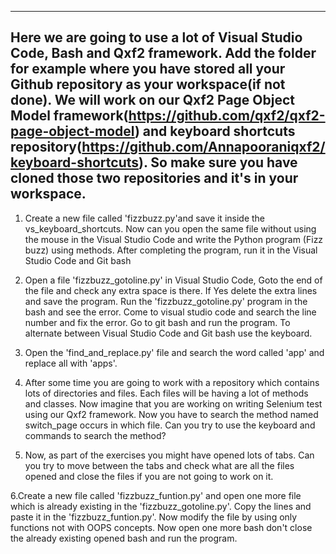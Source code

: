 ---------------------------------------------------------------------------------------
Here we are going to use a lot of Visual Studio Code, Bash and Qxf2 framework. Add the folder for example where you have stored all your Github repository as your workspace(if not done). We will work on our Qxf2 Page Object Model framework(https://github.com/qxf2/qxf2-page-object-model) and keyboard shortcuts repository(https://github.com/Annapooraniqxf2/keyboard-shortcuts). So make sure you have cloned those two repositories and it's in your workspace.
----------------------------------------------------------------------------------------

1. Create a new file called 'fizzbuzz.py'and save it inside the vs_keyboard_shortcuts. Now can you open the same file without using the mouse in the Visual Studio Code and write the Python program (Fizz buzz) using methods. After completing the program, run it in the Visual Studio Code and Git bash

2. Open a file 'fizzbuzz_gotoline.py' in Visual Studio Code, Goto the end of the file and check any extra space is there. If Yes delete the extra lines and save the program. Run the 'fizzbuzz_gotoline.py' program in the bash and see the error. Come to visual studio code and search the line number and fix the error. Go to git bash and run the program. To alternate between Visual Studio Code and Git bash use the keyboard.

3. Open the 'find_and_replace.py' file and search the word called 'app' and replace all with 'apps'.

4. After some time you are going to work with a repository which contains lots of directories and files. Each files will be having a lot of methods and classes. Now imagine that you are working on writing Selenium test using our Qxf2 framework. Now you have to search the method named switch_page occurs in which file. Can you try to use the keyboard and commands to search the method?

5. Now, as part of the exercises you might have opened lots of tabs. Can you try to move between the tabs and check what are all the files opened and close the files if you are not going to work on it.

6.Create a new file called 'fizzbuzz_funtion.py' and open one more file which is already existing in the 'fizzbuzz_gotoline.py'. Copy the lines and paste it in the 'fizzbuzz_funtion.py'. Now modify the file by using only functions not with OOPS concepts. Now open one more bash don't close the already existing opened bash and run the program.